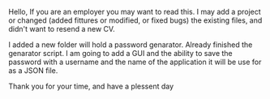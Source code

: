 Hello,
If you are an employer you may want to read this.
I may add a project or changed (added fittures or modified, or fixed bugs) the existing files, and didn't want to resend a new CV.

I added a new folder will hold a password genarator. Already finished the genarator script. I am going to add a GUI and the ability to save the password with a username and the name of the application it will be use for as a JSON file.

Thank you for your time, and have a plessent day
